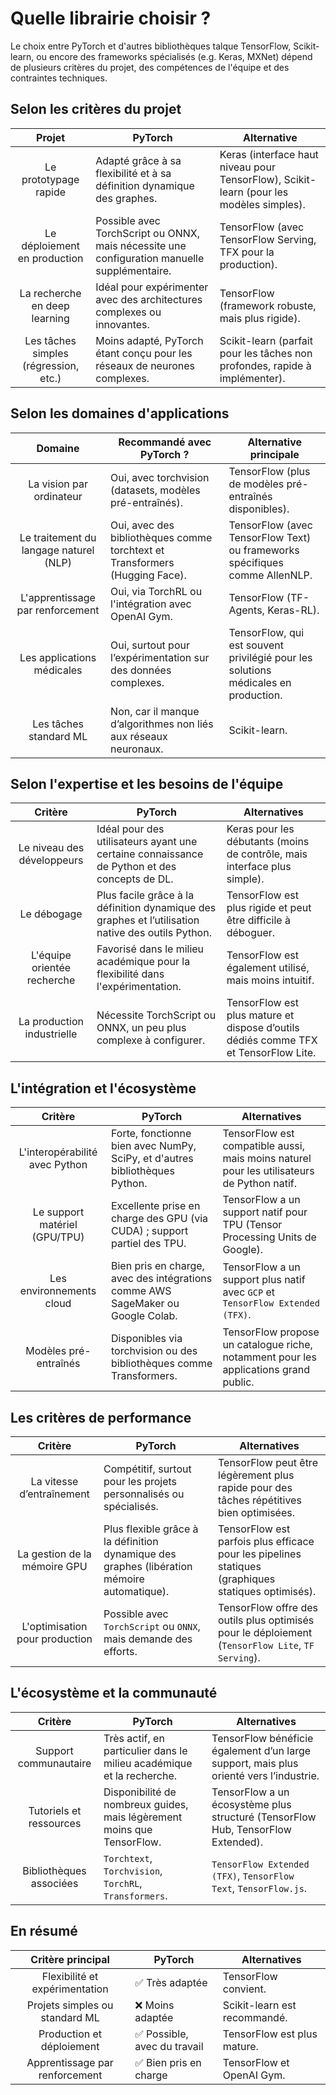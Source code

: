 # **Quelle librairie choisir ?**
Le choix entre PyTorch et d'autres bibliothèques talque TensorFlow, Scikit-learn, ou encore des frameworks spécialisés (e.g. Keras, MXNet) dépend de plusieurs critères du projet, des compétences de l'équipe et des contraintes techniques.
## **Selon les critères du projet**
Projet | PyTorch | Alternative
:-:|---|---
Le prototypage rapide | Adapté grâce à sa flexibilité et à sa définition dynamique des graphes. | Keras (interface haut niveau pour TensorFlow), Scikit-learn (pour les modèles simples).
Le déploiement en production | Possible avec TorchScript ou ONNX, mais nécessite une configuration manuelle supplémentaire. | TensorFlow (avec TensorFlow Serving, TFX pour la production).
La recherche en deep learning | Idéal pour expérimenter avec des architectures complexes ou innovantes. | TensorFlow (framework robuste, mais plus rigide).
Les tâches simples (régression, etc.) | Moins adapté, PyTorch étant conçu pour les réseaux de neurones complexes. | Scikit-learn (parfait pour les tâches non profondes, rapide à implémenter).
## **Selon les domaines d'applications**
Domaine | Recommandé avec PyTorch ? | Alternative principale
:-:|---|---
La vision par ordinateur | Oui, avec torchvision (datasets, modèles pré-entraînés). | TensorFlow (plus de modèles pré-entraînés disponibles).
Le traitement du langage naturel (NLP) | Oui, avec des bibliothèques comme torchtext et Transformers (Hugging Face). | TensorFlow (avec TensorFlow Text) ou frameworks spécifiques comme AllenNLP.
L'apprentissage par renforcement | Oui, via TorchRL ou l'intégration avec OpenAI Gym. | TensorFlow (TF-Agents, Keras-RL).
Les applications médicales | Oui, surtout pour l’expérimentation sur des données complexes. | TensorFlow, qui est souvent privilégié pour les solutions médicales en production.
Les tâches standard ML | Non, car il manque d’algorithmes non liés aux réseaux neuronaux. | Scikit-learn.
## **Selon l'expertise et les besoins de l'équipe**
Critère | PyTorch | Alternatives
:-:|---|---
Le niveau des développeurs | Idéal pour des utilisateurs ayant une certaine connaissance de Python et des concepts de DL. | Keras pour les débutants (moins de contrôle, mais interface plus simple).
Le débogage | Plus facile grâce à la définition dynamique des graphes et l’utilisation native des outils Python. | TensorFlow est plus rigide et peut être difficile à déboguer.
L'équipe orientée recherche | Favorisé dans le milieu académique pour la flexibilité dans l'expérimentation. | TensorFlow est également utilisé, mais moins intuitif.
La production industrielle | Nécessite TorchScript ou ONNX, un peu plus complexe à configurer. | TensorFlow est plus mature et dispose d’outils dédiés comme TFX et TensorFlow Lite.
## **L'intégration et l'écosystème**
Critère | PyTorch | Alternatives
:-:|---|---
L'interopérabilité avec Python | Forte, fonctionne bien avec NumPy, SciPy, et d'autres bibliothèques Python. | TensorFlow est compatible aussi, mais moins naturel pour les utilisateurs de Python natif.
Le support matériel (GPU/TPU) | Excellente prise en charge des GPU (via CUDA) ; support partiel des TPU. | TensorFlow a un support natif pour TPU (Tensor Processing Units de Google).
Les environnements cloud | Bien pris en charge, avec des intégrations comme AWS SageMaker ou Google Colab.	| TensorFlow a un support plus natif avec `GCP` et `TensorFlow Extended (TFX)`.
Modèles pré-entraînés | Disponibles via torchvision ou des bibliothèques comme Transformers. | TensorFlow propose un catalogue riche, notamment pour les applications grand public.
## **Les critères de performance**
Critère | PyTorch | Alternatives
:-:|---|---
La vitesse d’entraînement | Compétitif, surtout pour les projets personnalisés ou spécialisés. | TensorFlow peut être légèrement plus rapide pour des tâches répétitives bien optimisées.
La gestion de la mémoire GPU | Plus flexible grâce à la définition dynamique des graphes (libération mémoire automatique). | TensorFlow est parfois plus efficace pour les pipelines statiques (graphiques statiques optimisés).
L'optimisation pour production | Possible avec `TorchScript` ou `ONNX`, mais demande des efforts. | TensorFlow offre des outils plus optimisés pour le déploiement (`TensorFlow Lite`, `TF Serving`).
## **L'écosystème et la communauté**
Critère | PyTorch | Alternatives
:-:|---|---
Support communautaire | Très actif, en particulier dans le milieu académique et la recherche. | TensorFlow bénéficie également d’un large support, mais plus orienté vers l’industrie.
Tutoriels et ressources | Disponibilité de nombreux guides, mais légèrement moins que TensorFlow. | TensorFlow a un écosystème plus structuré (TensorFlow Hub, TensorFlow Extended).
Bibliothèques associées | `Torchtext`, `Torchvision`, `TorchRL`, `Transformers`. | `TensorFlow Extended (TFX)`, `TensorFlow Text`, `TensorFlow.js`.
## **En résumé**
Critère principal | PyTorch | Alternatives
:-:|---|---
Flexibilité et expérimentation | ✅ Très adaptée | TensorFlow convient.
Projets simples ou standard ML | ❌ Moins adaptée | Scikit-learn est recommandé.
Production et déploiement | ✅ Possible, avec du travail | TensorFlow est plus mature.
Apprentissage par renforcement | ✅ Bien pris en charge | TensorFlow et OpenAI Gym.